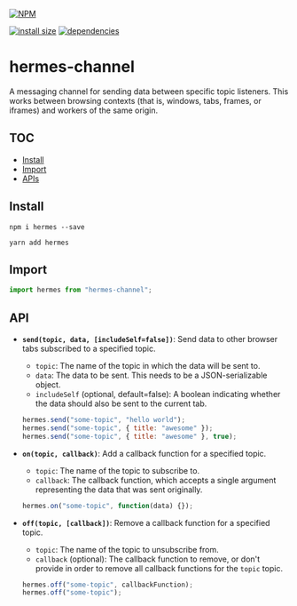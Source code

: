 [![NPM](https://nodei.co/npm/hermes-channel.png)](https://nodei.co/npm/hermes-channel/)

[![install size](https://packagephobia.now.sh/badge?p=hermes-channel)](https://packagephobia.now.sh/result?p=hermes-channel) [![dependencies](https://david-dm.org/hosseinmd/hermes-channel.svg)](https://david-dm.org/hosseinmd/hermes-channel.svg)

# hermes-channel

A messaging channel for sending data between specific topic listeners. This works between browsing contexts (that is, windows, tabs, frames, or iframes) and workers of the same origin.

## TOC

- [Install](#Install)
- [Import](#Import)
- [APIs](#API)

## Install

```npm
npm i hermes --save
```

```npm
yarn add hermes
```

## Import

```javascript
import hermes from "hermes-channel";
```

## API

- **`send(topic, data, [includeSelf=false])`**: Send data to other browser tabs subscribed to a specified topic.

  - `topic`: The name of the topic in which the data will be sent to.
  - `data`: The data to be sent. This needs to be a JSON-serializable object.
  - `includeSelf` (optional, default=false): A boolean indicating whether the data should also be sent to the current tab.

  ```js
  hermes.send("some-topic", "hello world");
  hermes.send("some-topic", { title: "awesome" });
  hermes.send("some-topic", { title: "awesome" }, true);
  ```

- **`on(topic, callback)`**: Add a callback function for a specified topic.

  - `topic`: The name of the topic to subscribe to.
  - `callback`: The callback function, which accepts a single argument representing the data that was sent originally.

  ```js
  hermes.on("some-topic", function(data) {});
  ```

- **`off(topic, [callback])`**: Remove a callback function for a specified topic.

  - `topic`: The name of the topic to unsubscribe from.
  - `callback` (optional): The callback function to remove, or don't provide in order to remove all callback functions for the `topic` topic.

  ```js
  hermes.off("some-topic", callbackFunction);
  hermes.off("some-topic");
  ```
